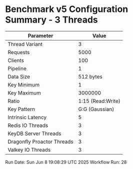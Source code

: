 # Benchmark v5 Configuration Summary - 3 Threads

| Parameter | Value |
|-----------|-------|
| Thread Variant | 3 |
| Requests | 5000 |
| Clients | 100 |
| Pipeline | 1 |
| Data Size | 512 bytes |
| Key Minimum | 1 |
| Key Maximum | 3000000 |
| Ratio | 1:15 (Read:Write) |
| Key Pattern | G:G (Gaussian) |
| Intrinsic Latency | 5 |
| Redis IO Threads | 3 |
| KeyDB Server Threads | 3 |
| Dragonfly Proactor Threads | 3 |
| Valkey IO Threads | 3 |

Run Date: Sun Jun  8 19:08:29 UTC 2025
Workflow Run: 28
